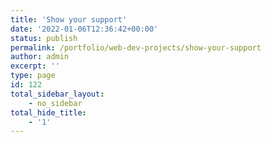 ```yaml
---
title: 'Show your support'
date: '2022-01-06T12:36:42+00:00'
status: publish
permalink: /portfolio/web-dev-projects/show-your-support
author: admin
excerpt: ''
type: page
id: 122
total_sidebar_layout:
    - no_sidebar
total_hide_title:
    - '1'
---
```

<!DOCTYPE html PUBLIC "-//W3C//DTD HTML 4.0 Transitional//EN" "http://www.w3.org/TR/REC-html40/loose.dtd">
<?xml encoding="UTF-8">

